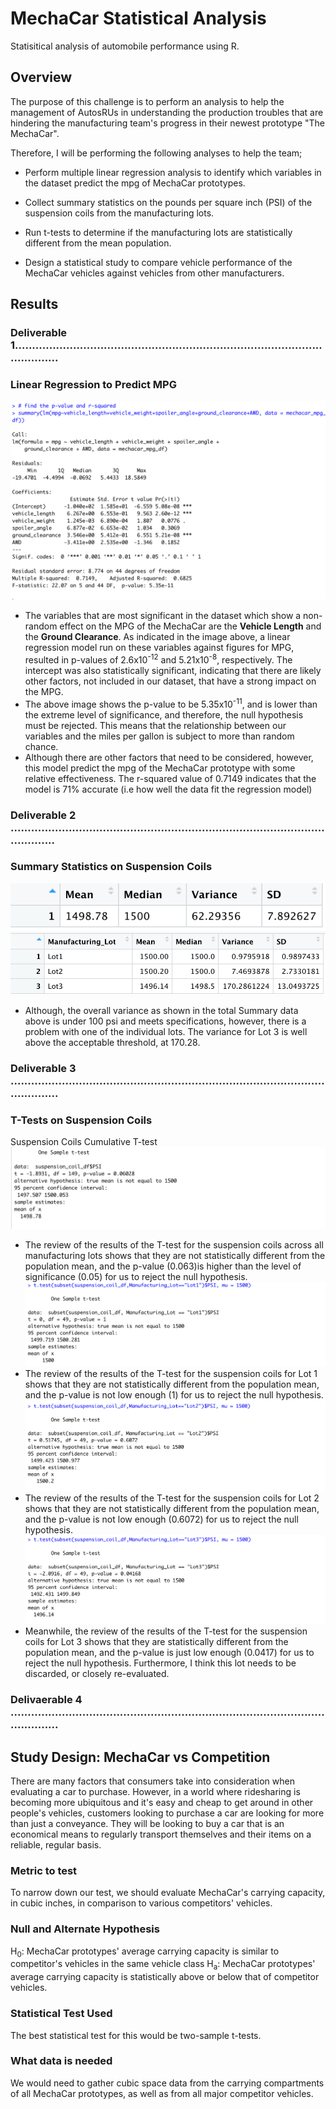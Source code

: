 
# MechaCar Statistical Analysis
Statisitical analysis of automobile performance using R.

## Overview

The purpose of this challenge is to perform an analysis to help the management of AutosRUs in understanding the production troubles that are hindering the manufacturing team's progress in their newest prototype "The MechaCar". 

Therefore, I will be performing the following analyses to help the team;

* Perform multiple linear regression analysis to identify which variables in the dataset predict the mpg of MechaCar prototypes.

* Collect summary statistics on the pounds per square inch (PSI) of the suspension coils from the manufacturing lots.

* Run t-tests to determine if the manufacturing lots are statistically different from the mean population.
   
* Design a statistical study to compare vehicle performance of the MechaCar vehicles against vehicles from other manufacturers.



## Results

### Deliverable 1........................................................................................................

### Linear Regression to Predict MPG
![Multiple Linear Regression on MPG](https://github.com/Adpetfem83/MechaCar_Statistical_Analysis/blob/main/Images/mpg_linear_regres_summary.png)

* The variables that are most significant in the dataset which show a non-random effect on the MPG of the MechaCar are the **Vehicle Length** and the **Ground Clearance**. As indicated in the image above, a linear regression model run on these variables against figures for MPG, resulted in p-values of 2.6x10<sup>-12</sup> and 5.21x10<sup>-8</sup>, respectively. The intercept was also statistically significant, indicating that there are likely other factors, not included in our dataset, that have a strong impact on the MPG.
* The above image shows the p-value to be 5.35x10<sup>-11</sup>, and is lower than the extreme level of significance, and therefore, the null hypothesis must be rejected. This means that the relationship between our variables and the miles per gallon is subject to more than random chance.
* Although there are other factors that need to be considered, however, this model predict the mpg of the MechaCar prototype with some relative effectiveness. The r-squared value of 0.7149 indicates that the model is 71% accurate (i.e how well the data fit the regression model)

### Deliverable 2 .........................................................................................................
### Summary Statistics on Suspension Coils
![Suspension Coil Total Summary](https://github.com/Adpetfem83/MechaCar_Statistical_Analysis/blob/main/Images/us_coil_total_summary_1.png)
![Suspension Coil Lot Summary](https://github.com/Adpetfem83/MechaCar_Statistical_Analysis/blob/main/Images/sus_coil_total_summary_2.png)
* Although, the overall variance as shown in the total Summary data above is under 100 psi and meets specifications, however, there is a problem with one of the individual lots. The variance for Lot 3 is well above the acceptable threshold, at 170.28.


### Deliverable 3 ..........................................................................................................

### T-Tests on Suspension Coils
Suspension Coils Cumulative T-test
![Suspension Coils Cumulative T-test](https://github.com/Adpetfem83/MechaCar_Statistical_Analysis/blob/main/Images/total_sus_coil_one_sample_ttest.png)
* The review of the results of the T-test for the suspension coils across all manufacturing lots shows that they are not statistically different from the population mean, and the p-value (0.063)is higher than the level of significance (0.05) for us to reject the null hypothesis.
![Suspension Coil Lot 1 T-test](https://github.com/Adpetfem83/MechaCar_Statistical_Analysis/blob/main/Images/sus_coil_one_sample_ttest_lot1.png)
* The review of the results of the T-test for the suspension coils for Lot 1 shows that they are not statistically different from the population mean, and the p-value is not low enough (1) for us to reject the null hypothesis.
![Suspension Coil Lot 2 T-test](https://github.com/Adpetfem83/MechaCar_Statistical_Analysis/blob/main/Images/sus_coil_one_sample_ttest_lot2.png)
* The review of the results of the T-test for the suspension coils for Lot 2 shows that they are not statistically different from the population mean, and the p-value is not low enough (0.6072) for us to reject the null hypothesis.
![Suspension Coil Lot 3 T-test](https://github.com/Adpetfem83/MechaCar_Statistical_Analysis/blob/main/Images/sus_coil_one_sample_ttest_lot3.png)
* Meanwhile, the review of the results of the T-test for the suspension coils for Lot 3 shows that they are statistically different from the population mean, and the p-value is just low enough (0.0417) for us to reject the null hypothesis. Furthermore, I think this lot needs to be discarded, or closely re-evaluated.


### Delivaerable 4 ..........................................................................................................

## Study Design: MechaCar vs Competition
There are many factors that consumers take into consideration when evaluating a car to purchase. However, in a world where ridesharing is becoming more ubiquitous and it's easy and cheap to get around in other people's vehicles, customers looking to purchase a car are looking for more than just a conveyance. They will be looking to buy a car that is an economical means to regularly transport themselves and their items on a reliable, regular basis.
### Metric to test
To narrow down our test, we should evaluate MechaCar's carrying capacity, in cubic inches, in comparison to various competitors' vehicles.
### Null and Alternate Hypothesis
H<sub>0</sub>: MechaCar prototypes' average carrying capacity is similar to competitor's vehicles in the same vehicle class
H<sub>a</sub>: MechaCar prototypes' average carrying capacity is statistically above or below that of competitor vehicles.
### Statistical Test Used
The best statistical test for this would be two-sample t-tests.
### What data is needed
We would need to gather cubic space data from the carrying compartments of all MechaCar prototypes, as well as from all major competitor vehicles.
